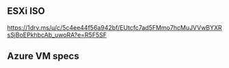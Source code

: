 ## ESXi ISO

https://1drv.ms/u/c/5c4ee44f56a942bf/EUtcfc7ad5FMmo7hcMuJVVwBYXRsSjBoEPkhbcAb_uwoRA?e=R5F5SF

## Azure VM specs



